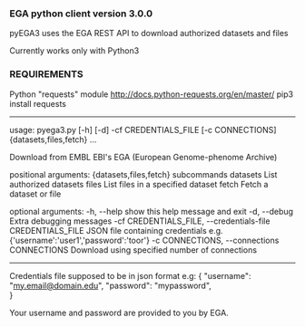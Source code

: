 ### EGA python client version 3.0.0
pyEGA3 uses the EGA REST API to download authorized datasets and files

Currently works only with Python3

### REQUIREMENTS
Python "requests" module
http://docs.python-requests.org/en/master/
pip3 install requests

-------------------------------------------------------------------------
usage: pyega3.py [-h] [-d] -cf CREDENTIALS_FILE [-c CONNECTIONS]
                  {datasets,files,fetch} ...

Download from EMBL EBI's EGA (European Genome-phenome Archive)

positional arguments:
  {datasets,files,fetch}
                        subcommands
    datasets            List authorized datasets
    files               List files in a specified dataset
    fetch               Fetch a dataset or file

optional arguments:
  -h, --help            show this help message and exit
  -d, --debug           Extra debugging messages
  -cf CREDENTIALS_FILE, --credentials-file CREDENTIALS_FILE
                        JSON file containing credentials
                        e.g.{'username':'user1','password':'toor'}
  -c CONNECTIONS, --connections CONNECTIONS
                        Download using specified number of connections
                        
                        
-------------------------------------------------------------------------
  
Credentials file supposed to be in json format e.g:
{
    "username": "my.email@domain.edu",
    "password": "mypassword",    
}

Your username and password are provided to you by EGA.


